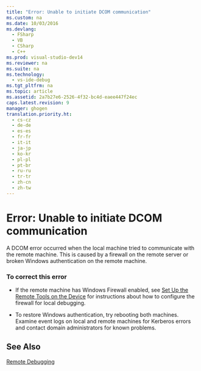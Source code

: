 ```yaml
---
title: "Error: Unable to initiate DCOM communication"
ms.custom: na
ms.date: 10/03/2016
ms.devlang: 
  - FSharp
  - VB
  - CSharp
  - C++
ms.prod: visual-studio-dev14
ms.reviewer: na
ms.suite: na
ms.technology: 
  - vs-ide-debug
ms.tgt_pltfrm: na
ms.topic: article
ms.assetid: 2a7b27e6-2526-4f32-bc4d-eaee447f24ec
caps.latest.revision: 9
manager: ghogen
translation.priority.ht: 
  - cs-cz
  - de-de
  - es-es
  - fr-fr
  - it-it
  - ja-jp
  - ko-kr
  - pl-pl
  - pt-br
  - ru-ru
  - tr-tr
  - zh-cn
  - zh-tw
---
```

# Error: Unable to initiate DCOM communication
A DCOM error occurred when the local machine tried to communicate with the remote machine. This is caused by a firewall on the remote server or broken Windows authentication on the remote machine.  
  
### To correct this error  
  
-   If the remote machine has Windows Firewall enabled, see [Set Up the Remote Tools on the Device](../Topic/Set%20Up%20the%20Remote%20Tools%20on%20the%20Device.md) for instructions about how to configure the firewall for local debugging.  
  
-   To restore Windows authentication, try rebooting both machines. Examine event logs on local and remote machines for Kerberos errors and contact domain administrators for known problems.  
  
## See Also  
 [Remote Debugging](../VS_debugger/Remote-Debugging.md)